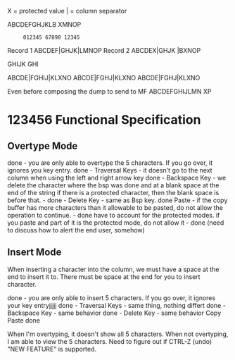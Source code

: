 X = protected value
| = column separator

ABCDEFGHJKLB XMNOP

         012345 67890 12345
Record 1 ABCDEF|GHJK|LMNOP
Record 2 ABCDEX|GHJK |BXNOP

GHIJK
GHI

ABCDE|FGHIJ|KLXNO
ABCDE|FGHJ|KLXNO
ABCDE|FGHJ|KLXNO

Even before composing the dump to send to MF 
ABCDEFGHIJLMN XP


123456
Functional Specification
========================

Overtype Mode
-------------
done - you are only able to overtype the 5 characters.  If you go over, it ignores you key entry.
done - Traversal Keys - it doesn't go to the next column when using the left and right arrow key
done - Backspace Key - we delete the character where the bsp was done and at a blank space at the end of the string
                if there is a protected character, then the blank space is before that.  -
done - Delete Key - same as Bsp key.
done Paste - if the copy buffer has more characters than it allowable to be pasted, do not allow the operation to continue. - done
		have to account for the protected modes.  if you paste and part of it is the protected mode, do not allow it - done
        (need to discuss how to alert the end user, somehow)

Insert Mode
-----------
When inserting a character into the column, we must have a space at the end to insert it to.
There must be space at the end for you to insert character.

done - you are only able to insert 5 characters.  If you go over, it ignores your key entryjjjjj
done - Traversal Keys - same thing, nothing differt
done - Backspace Key - same behavior
done - Delete Key - same behavior
Copy
Paste done

When I'm overtyping, it doesn't show all 5 characters.  When not overtyping, I am able to view the 5 characters.
Need to figure out if CTRL-Z (undo) "NEW FEATURE" is supported.